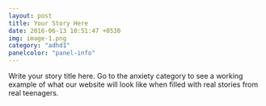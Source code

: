 ```yaml
---
layout: post
title: Your Story Here
date: 2016-06-13 10:51:47 +0530
img: image-1.png
category: "adhd1"
panelcolor: "panel-info"
---
```

Write your story title here. Go to the anxiety category to see a working example of what our website will look like when filled with real stories from real teenagers. 
